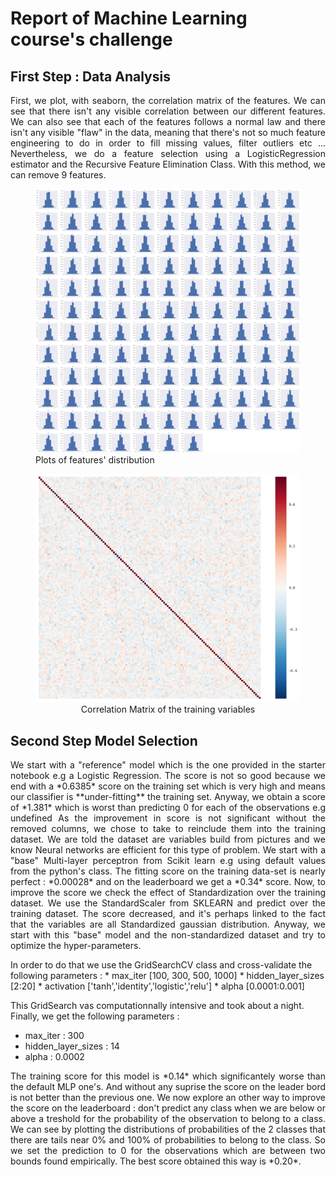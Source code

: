 # Report of Machine Learning course's challenge

## First Step : Data Analysis
<p align="justify">
First, we plot, with seaborn, the correlation matrix of the features. We can see that there isn't any visible correlation between our different features.
We can also see that each of the features follows a normal law and there isn't any visible "flaw" in the data, meaning that there's not so much feature engineering to do in order to fill missing values, filter outliers etc ...
Nevertheless, we do a feature selection using a LogisticRegression estimator and the Recursive Feature Elimination Class.
With this method, we can remove 9 features. 
</p>
<figure>
<img src="challenge/dist.png" alt="Plots of features' distribution>
<figcaption align="center">Plots of features' distribution</figcaption>
</figure>
<figure>
<img src="challenge/corr.png" alt="Correlation matrix of the variables">
<figcaption align="center">Correlation Matrix of the training variables</figcaption>
</figure>

## Second Step Model Selection
<p align="justify">
We start with a "reference" model which is the one provided in the starter notebook e.g a Logistic Regression.
The score is not so good because we end with a *0.6385* score on the training set which is very high and means our classifier is **under-fitting** the training set.
Anyway, we obtain a score of *1.381* which is worst than predicting 0 for each of the observations e.g undefined  
As the improvement in score is not significant without the removed columns, we chose to take to reinclude them into 
the training dataset.
We are told the dataset are variables build from pictures and we know Neural networks are efficient for this type of 
problem. We start with a "base" Multi-layer perceptron from Scikit learn e.g using default values from the python's class.
The fitting score on the training data-set is nearly perfect : *0.00028* and on the leaderboard we get a *0.34* score.
Now, to improve the score we check the effect of Standardization over the training dataset. We use the StandardScaler from SKLEARN
and predict over the training dataset. The score decreased, and it's perhaps linked to the fact that the variables are all Standardized
gaussian distribution. 
Anyway, we start with this "base" model and the non-standardized dataset and try to optimize the hyper-parameters.
</p>
In order to do that we use the GridSearchCV class and cross-validate the following parameters : 
* max_iter [100, 300, 500, 1000]
* hidden_layer_sizes [2:20]
* activation ['tanh','identity','logistic','relu']
* alpha [0.0001:0.001]

This GridSearch vas computationnally intensive and took about a night. Finally, we get the following parameters :
* max_iter : 300
* hidden_layer_sizes : 14
* alpha : 0.0002

<p align="justify">
The training score for this model is *0.14* which significantely worse than the default MLP one's. And without any suprise the score
on the leader bord is not better than the previous one.
We now explore an other way to improve the score on the leaderboard : don't predict any class when we are below or above a treshold
for the probability of the observation to belong to a class.
We can see by plotting the distributions of probabilities of the 2 classes that there are tails near 0% and 100% of probabilities to belong to the class.
So we set the prediction to 0 for the observations which are between two bounds found empirically. The best score obtained this way is
*0.20*.
</p> 
